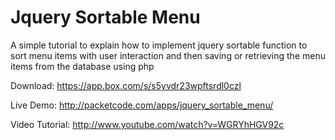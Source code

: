 Jquery Sortable Menu
====================

A simple tutorial to explain how to implement jquery sortable function to sort menu items with user interaction and then saving or retrieving the menu items from the database using php

Download: https://app.box.com/s/s5yvdr23wpftsrdl0czl

Live Demo: http://packetcode.com/apps/jquery_sortable_menu/ 

Video Tutorial: http://www.youtube.com/watch?v=WGRYhHGV92c
